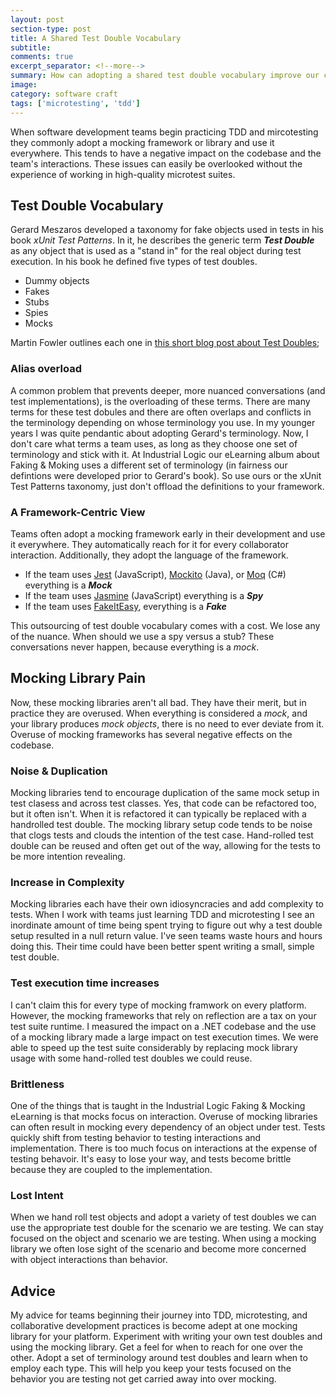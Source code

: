 ```yaml
---
layout: post
section-type: post
title: A Shared Test Double Vocabulary
subtitle: 
comments: true
excerpt_separator: <!--more-->
summary: How can adopting a shared test double vocabulary improve our code and our interactions?
image: 
category: software craft
tags: ['microtesting', 'tdd']
---
```


When software development teams begin practicing TDD and mircotesting they commonly adopt a mocking framework or library and use it everywhere. This tends to have a negative impact on the codebase and the team's interactions. These issues can easily be overlooked without the experience of working in high-quality microtest suites. 

## Test Double Vocabulary
Gerard Meszaros developed a taxonomy for fake objects used in tests in his book _xUnit Test Patterns_. In it, he describes the generic term **_Test Double_** as any object that is used as a "stand in" for the real object during test execution. In his book he defined five types of test doubles. 
- Dummy objects
- Fakes
- Stubs
- Spies
- Mocks

Martin Fowler outlines each one in [this short blog post about Test Doubles](https://martinfowler.com/bliki/TestDouble.html);

### Alias overload
A common problem that prevents deeper, more nuanced conversations (and test implementations), is the overloading of these terms. There are many terms for these test dobules and there are often overlaps and conflicts in the terminology depending on whose terminology you use. In my younger years I was quite pendantic about adopting Gerard's terminology. Now, I don't care what terms a team uses, as long as they choose one set of terminology and stick with it. At Industrial Logic our eLearning album about Faking & Moking uses a different set of terminology (in fairness our defintions were developed prior to Gerard's book). So use ours or the xUnit Test Patterns taxonomy, just don't offload the definitions to your framework.

### A Framework-Centric View
Teams often adopt a mocking framework early in their development and use it everywhere. They automatically reach for it for every collaborator interaction. Additionally, they adopt the language of the framework. 
- If the team uses [Jest](https://jestjs.io/) (JavaScript), [Mockito](https://site.mockito.org/) (Java), or [Moq](https://github.com/moq/moq4) (C#) everything is a _**Mock**_
- If the team uses [Jasmine](https://jasmine.github.io/) (JavaScript) everything is a _**Spy**_
- If the team uses [FakeItEasy](https://fakeiteasy.github.io/), everything is a _**Fake**_

This outsourcing of test double vocabulary comes with a cost. We lose any of the nuance. When should we use a spy versus a stub? These conversations never happen, because everything is a _mock_.

## Mocking Library Pain

Now, these mocking libraries aren't all bad. They have their merit, but in practice they are overused. When everything is considered a _mock_, and your library produces _mock objects_, there is no need to ever deviate from it. Overuse of mocking frameworks has several negative effects on the codebase. 

### Noise & Duplication
Mocking libraries tend to encourage duplication of the same mock setup in test clasess and across test classes. Yes, that code can be refactored too, but it often isn't. When it is refactored it can typically be replaced with a handrolled test double. The mocking library setup code tends to be noise that clogs tests and clouds the intention of the test case. Hand-rolled test double can be reused and often get out of the way, allowing for the tests to be more intention revealing.


### Increase in Complexity
Mocking libraries each have their own idiosyncracies and add complexity to tests. When I work with teams just learning TDD and microtesting I see an inordinate amount of time being spent trying to figure out why a test double setup resulted in a null return value. I've seen teams waste hours and hours doing this. Their time could have been better spent writing a small, simple test double. 

### Test execution time increases
I can't claim this for every type of mocking framwork on every platform. However, the mocking frameworks that rely on reflection are a tax on your test suite runtime. I measured the impact on a .NET codebase and the use of a mocking library made a large impact on test execution times. We were able to speed up the test suite considerably by replacing mock library usage with some hand-rolled test doubles we could reuse. 

### Brittleness
 One of the things that is taught in the Industrial Logic Faking & Mocking eLearning is that mocks focus on interaction. Overuse of mocking libraries can often result in mocking every dependency of an object under test. Tests quickly shift from testing behavior to testing interactions and implementation. There is too much focus on interactions at the expense of testing behavoir. It's easy to lose your way, and tests become brittle because they are coupled to the implementation.

### Lost Intent 
When we hand roll test objects and adopt a variety of test doubles we can use the appropriate test double for the scenario we are testing. We can stay focused on the object and scenario we are testing. When using a mocking library we often lose sight of the scenario and become more concerned with object interactions than behavior. 

## Advice
My advice for teams beginning their journey into TDD, microtesting, and collaborative development practices is become adept at one mocking library for your platform. Experiment with writing your own test doubles and using the mocking library. Get a feel for when to reach for one over the other. Adopt a set of terminology around test doubles and learn when to employ each type. This will help you keep your tests focused on the behavior you are testing not get carried away into over mocking.